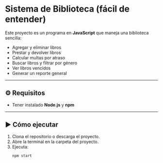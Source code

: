 # Sistema de Biblioteca (fácil de entender)

Este proyecto es un programa en **JavaScript** que maneja una biblioteca sencilla:

- Agregar y eliminar libros
- Prestar y devolver libros
- Calcular multas por atraso
- Buscar libros y filtrar por género
- Ver libros vencidos
- Generar un reporte general

---

## ⚙️ Requisitos
- Tener instalado **Node.js** y **npm**

---

## ▶️ Cómo ejecutar
1. Clona el repositorio o descarga el proyecto.
2. Abre la terminal en la carpeta del proyecto.
3. Ejecuta:
   ```bash
   npm start

